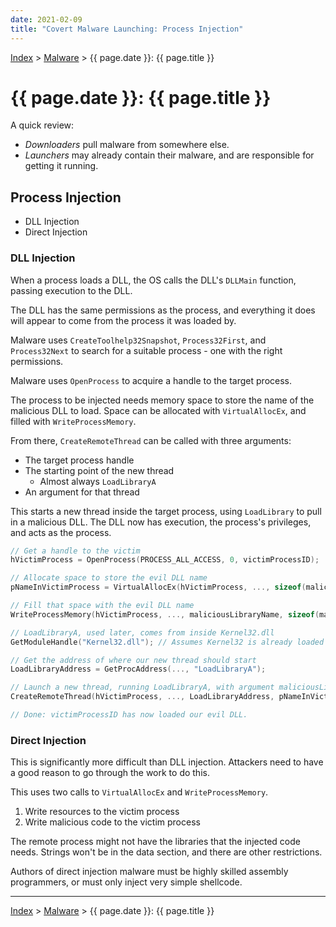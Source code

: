 ```yaml
---
date: 2021-02-09
title: "Covert Malware Launching: Process Injection"
---
```


[Index](../../../index.md) > [Malware](./index.md) > {{ page.date }}: {{ page.title }}

# {{ page.date }}: {{ page.title }}

A quick review:

- *Downloaders* pull malware from somewhere else.
- *Launchers* may already contain their malware, and are responsible for getting it running.

## Process Injection

- DLL Injection
- Direct Injection

### DLL Injection

When a process loads a DLL, the OS calls the DLL's `DLLMain` function, passing execution to the DLL.

The DLL has the same permissions as the process, and everything it does will appear to come from the process it was loaded by.

Malware uses `CreateToolhelp32Snapshot`, `Process32First`, and `Process32Next` to search for a suitable process - one with the right permissions.

Malware uses `OpenProcess` to acquire a handle to the target process.

The process to be injected needs memory space to store the name of the malicious DLL to load. Space can be allocated with `VirtualAllocEx`, and filled with `WriteProcessMemory`.

From there, `CreateRemoteThread` can be called with three arguments:

- The target process handle
- The starting point of the new thread
	- Almost always `LoadLibraryA`
- An argument for that thread

This starts a new thread inside the target process, using `LoadLibrary` to pull in a malicious DLL. The DLL now has execution, the process's privileges, and acts as the process.

```c
// Get a handle to the victim
hVictimProcess = OpenProcess(PROCESS_ALL_ACCESS, 0, victimProcessID);

// Allocate space to store the evil DLL name
pNameInVictimProcess = VirtualAllocEx(hVictimProcess, ..., sizeof(maliciousLibraryName), ...);

// Fill that space with the evil DLL name
WriteProcessMemory(hVictimProcess, ..., maliciousLibraryName, sizeof(maliciousLibraryName), ...);

// LoadLibraryA, used later, comes from inside Kernel32.dll
GetModuleHandle("Kernel32.dll"); // Assumes Kernel32 is already loaded

// Get the address of where our new thread should start
LoadLibraryAddress = GetProcAddress(..., "LoadLibraryA");

// Launch a new thread, running LoadLibraryA, with argument maliciousLibraryName
CreateRemoteThread(hVictimProcess, ..., LoadLibraryAddress, pNameInVictimProcess, ...);

// Done: victimProcessID has now loaded our evil DLL.
```

### Direct Injection

This is significantly more difficult than DLL injection. Attackers need to have a good reason to go through the work to do this.

This uses two calls to `VirtualAllocEx` and `WriteProcessMemory`.

1. Write resources to the victim process
2. Write malicious code to the victim process

The remote process might not have the libraries that the injected code needs. Strings won't be in the data section, and there are other restrictions.

Authors of direct injection malware must be highly skilled assembly programmers, or must only inject very simple shellcode.

---

[Index](../../../index.md) > [Malware](./index.md) > {{ page.date }}: {{ page.title }}
